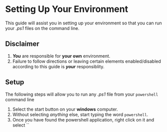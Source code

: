 # Setting Up Your Environment
This guide will assist you in setting up your environment so that you can run your *.ps1* files on the command line.

## Disclaimer
1. ***You*** are responsible for **your own** environment.
2. Failure to follow directions or leaving certain elements enabled/disabled according to this guide is ***your*** responsiblity.

## Setup
The following steps will allow you to run any *.ps1* file from your `powershell` command line

1. Select the start button on your **windows** computer.
2. Without selecting *anything* else, start typing the word `powershell`.
3. Once you have found the powershell application, right click on it and select ``